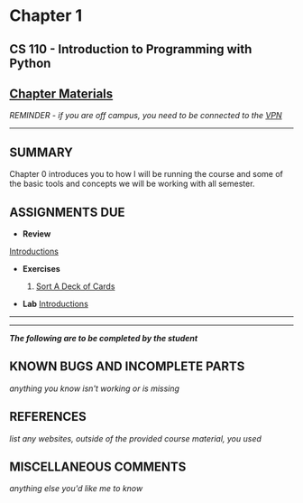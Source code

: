 # Chapter 1

## CS 110 - Introduction to Programming with Python

## [Chapter Materials](http://sm-web.cs.binghamton.edu/cs110-a0-summer-22/chapter-0)

*REMINDER - if you are off campus, you need to be connected to the [VPN](https://binghamton.service-now.com/sp?id=kb_article_view&sys_kb_id=c9cb558cdb6f8410de8df4641f9619a8)*

***

## SUMMARY

Chapter 0 introduces you to how I will be running the course and some of the basic tools and concepts we will be working with all semester.

## ASSIGNMENTS DUE

* **Review**

[Introductions](https://forms.gle/rDk7zgsdoLAcudP58)

* **Exercises**
    1. [Sort A Deck of Cards](https://docs.google.com/document/d/1HpMDjczd65YwUZf7mQxhDrXYWOqA1--2DF0EGDAhL7Y/edit?usp=sharing)

* **Lab**
[Introductions](https://forms.gle/rDk7zgsdoLAcudP58)

***
***

***The following are to be completed by the student***

## KNOWN BUGS AND INCOMPLETE PARTS

*anything you know isn't working or is missing*


## REFERENCES

*list any websites, outside of the provided course material, you used*

## MISCELLANEOUS COMMENTS

*anything else you'd like me to know*
